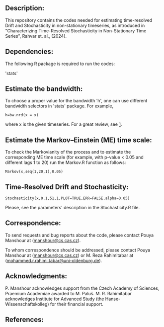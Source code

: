 ## Description:


This repository contains the codes needed for estimating time-resolved Drift and Stochasticity in non-stationary timeseries, as introduced in "Characterizing Time-Resolved Stochasticity in Non-Stationary Time Series", Rahvar et. al., (2024).

## Dependencies:

The following R package is required to run the codes:

'stats'


## Estimate the bandwidth: 
To choose a proper value for the bandwidth 'h', one can use different bandwidth selectors in 'stats' package.
For example,
    
    h=bw.nrd(x = x)

where x is the given timeseries. For a great review, see [1].


## Estimate the Markov–Einstein (ME) time scale: 
To check the Markovianity of the process and to estimate the corresponding ME time scale (for example, with p-value < 0.05 and different lags 1 to 20) run the Markov.R function as follows:

    Markov(x,seq(1,20,1),0.05)


## Time-Resolved Drift and Stochasticity: 

    Stochasticity(x,0.1,51,1,PLOT=TRUE,ERR=FALSE,alpha=0.05)

Please, see the parameters' description in the Stochasticity.R file.

## Correspondence:
To send requests and bug reports about the code, please contact Pouya Manshour at (manshour@cs.cas.cz).

To whom correspondence should be addressed, please contact Pouya Manshour at (manshour@cs.cas.cz) or M. Reza Rahimitabar at (mohammed.r.rahimi.tabar@uni-oldenburg.de).


## Acknowledgments:
P. Manshour acknowledges support from the Czech Academy of Sciences, Praemium Academiae awarded to M. Paluš. 
M. R. Rahimitabar acknowledges Institute for Advanced Study (the Hanse-Wissenschaftskolleg) for their financial support.

## References:
[1]: https://bookdown.org/egarpor/NP-UC3M/kde-i-bwd.html
[2]: dfgdfg

